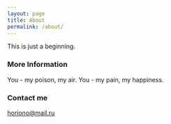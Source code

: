```yaml
---
layout: page
title: About
permalink: /about/
---
```



This is just a beginning.
### More Information


You - my poison, my air. You - my pain, my happiness. 
### Contact me

[horiono@mail.ru](mailto:email@domain.com)
